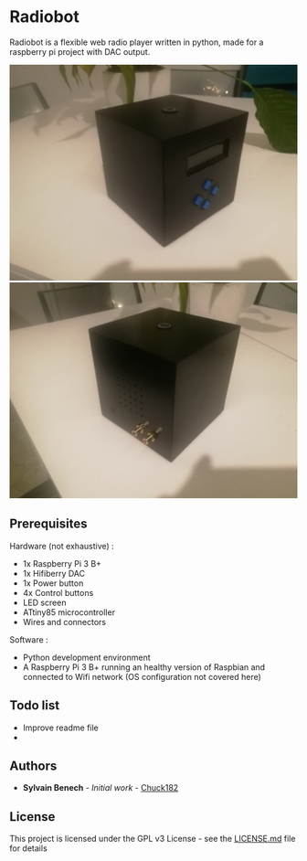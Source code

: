 # Radiobot

Radiobot is a flexible web radio player written in python, made for a raspberry pi project with DAC output.

![alt text](radiobot_02.jpg) 
![alt text](radiobot_01.jpg)

## Prerequisites

Hardware (not exhaustive) :

* 1x Raspberry Pi 3 B+
* 1x Hifiberry DAC
* 1x Power button
* 4x Control buttons 
* LED screen
* ATtiny85 microcontroller
* Wires and connectors

Software :

* Python development environment
* A Raspberry Pi 3 B+ running an healthy version of Raspbian and connected to Wifi network (OS configuration not covered here)

## Todo list

* Improve readme file 
* 

## Authors

* **Sylvain Benech** - *Initial work* - [Chuck182](https://github.com/Chuck182)

## License

This project is licensed under the GPL v3 License - see the [LICENSE.md](LICENSE.md) file for details
